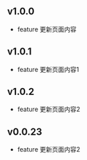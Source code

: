 
## v1.0.0
- feature 更新页面内容

## v1.0.1
- feature 更新页面内容1

## v1.0.2
- feature 更新页面内容2

## v0.0.23
- feature 更新页面内容2
